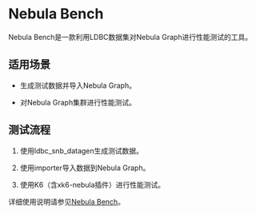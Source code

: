 # Nebula Bench

Nebula Bench是一款利用LDBC数据集对Nebula Graph进行性能测试的工具。

## 适用场景

- 生成测试数据并导入Nebula Graph。

- 对Nebula Graph集群进行性能测试。

## 测试流程

1. 使用ldbc_snb_datagen生成测试数据。

2. 使用importer导入数据到Nebula Graph。

3. 使用K6（含xk6-nebula插件）进行性能测试。

详细使用说明请参见[Nebula Bench](https://github.com/vesoft-inc/nebula-bench/blob/{{bench.branch}}/README_cn.md)。

